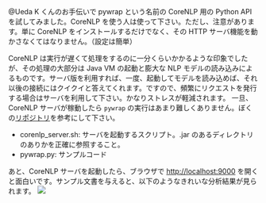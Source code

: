 @Ueda K くんのお手伝いで pywrap という名前の CoreNLP 用の Python API を試してみました。CoreNLP を使う人は使って下さい。ただし、注意があります。単に CoreNLP をインストールするだけでなく、その HTTP サーバ機能を動かさなくてはなりません。（設定は簡単）

CoreNLP は実行が遅くて処理をするのに一分くらいかかるような印象でしたが、その処理の大部分は Java VM の起動と膨大な NLP モデルの読み込みによるものです。サーバ版を利用すれば、一度、起動してモデルを読み込めば、それ以後の接続にはクイクイと答えてくれます。ですので、頻繁にリクエストを発行する場合はサーバを利用して下さい。かなりストレスが軽減されます。
一旦、CoreNLP サーバが稼動したら `pywrap` の実行はあまり難しくありません。ぼくの[リポジトリ](https://github.com/wakita/nlp100/tree/master/memo)を参考にして下さい。



- corenlp_server.sh: サーバを起動するスクリプト。.jar のあるディレクトリのありかを正確に参照すること。
- pywrap.py: サンプルコード

あと、CoreNLP サーバを起動したら、ブラウザで [http://localhost:9000](http://localhost:9000) を開くと面白いです。サンプル文書を与えると、以下のようなきれいな分析結果が見られます。
![](https://i.gyazo.com/7f64b317fbefe62bc93994b5365e2ef5.png)
